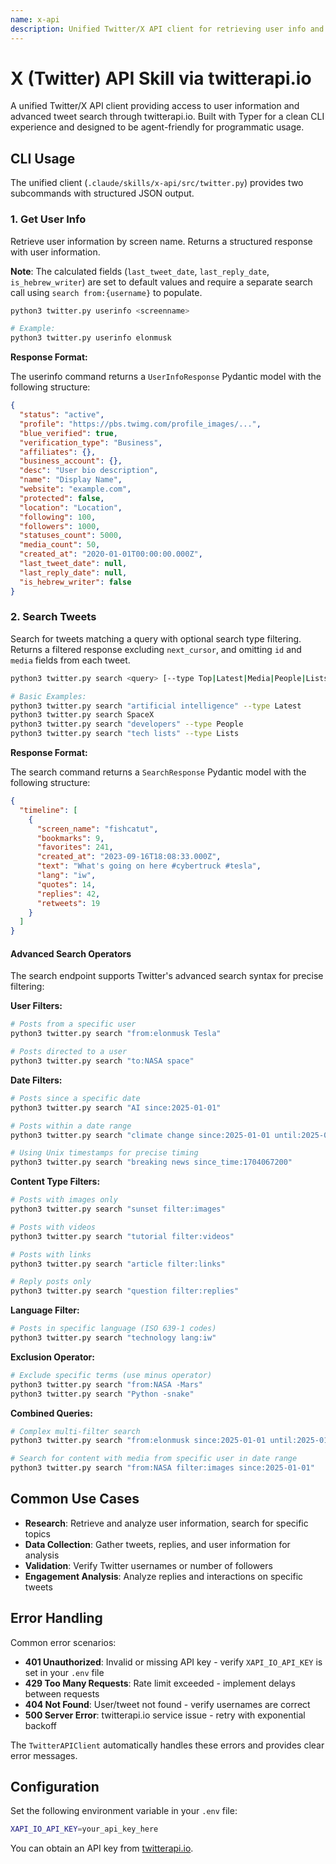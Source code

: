 ```yaml
---
name: x-api
description: Unified Twitter/X API client for retrieving user info and tweets via twitterapi.io. Supports user lookup and advanced tweet search with a clean Typer-based CLI and agent-friendly Python interface.
---
```


# X (Twitter) API Skill via twitterapi.io

A unified Twitter/X API client providing access to user information and advanced tweet search through twitterapi.io. Built with Typer for a clean CLI experience and designed to be agent-friendly for programmatic usage.

## CLI Usage

The unified client (`.claude/skills/x-api/src/twitter.py`) provides two subcommands with structured JSON output.

### 1. Get User Info

Retrieve user information by screen name. Returns a structured response with user information.

**Note**: The calculated fields (`last_tweet_date`, `last_reply_date`, `is_hebrew_writer`) are set to default values and require a separate search call using `search from:{username}` to populate.

```bash
python3 twitter.py userinfo <screenname>

# Example:
python3 twitter.py userinfo elonmusk
```

**Response Format:**

The userinfo command returns a `UserInfoResponse` Pydantic model with the following structure:

```json
{
  "status": "active",
  "profile": "https://pbs.twimg.com/profile_images/...",
  "blue_verified": true,
  "verification_type": "Business",
  "affiliates": {},
  "business_account": {},
  "desc": "User bio description",
  "name": "Display Name",
  "website": "example.com",
  "protected": false,
  "location": "Location",
  "following": 100,
  "followers": 1000,
  "statuses_count": 5000,
  "media_count": 50,
  "created_at": "2020-01-01T00:00:00.000Z",
  "last_tweet_date": null,
  "last_reply_date": null,
  "is_hebrew_writer": false
}
```

### 2. Search Tweets

Search for tweets matching a query with optional search type filtering. Returns a filtered response excluding `next_cursor`, and omitting `id` and `media` fields from each tweet.

```bash
python3 twitter.py search <query> [--type Top|Latest|Media|People|Lists]

# Basic Examples:
python3 twitter.py search "artificial intelligence" --type Latest
python3 twitter.py search SpaceX
python3 twitter.py search "developers" --type People
python3 twitter.py search "tech lists" --type Lists
```

**Response Format:**

The search command returns a `SearchResponse` Pydantic model with the following structure:

```json
{
  "timeline": [
    {
      "screen_name": "fishcatut",
      "bookmarks": 9,
      "favorites": 241,
      "created_at": "2023-09-16T18:08:33.000Z",
      "text": "What's going on here #cybertruck #tesla",
      "lang": "iw",
      "quotes": 14,
      "replies": 42,
      "retweets": 19
    }
  ]
}
```

#### Advanced Search Operators

The search endpoint supports Twitter's advanced search syntax for precise filtering:

**User Filters:**
```bash
# Posts from a specific user
python3 twitter.py search "from:elonmusk Tesla"

# Posts directed to a user
python3 twitter.py search "to:NASA space"
```

**Date Filters:**
```bash
# Posts since a specific date
python3 twitter.py search "AI since:2025-01-01"

# Posts within a date range
python3 twitter.py search "climate change since:2025-01-01 until:2025-01-31"

# Using Unix timestamps for precise timing
python3 twitter.py search "breaking news since_time:1704067200"
```

**Content Type Filters:**
```bash
# Posts with images only
python3 twitter.py search "sunset filter:images"

# Posts with videos
python3 twitter.py search "tutorial filter:videos"

# Posts with links
python3 twitter.py search "article filter:links"

# Reply posts only
python3 twitter.py search "question filter:replies"
```

**Language Filter:**
```bash
# Posts in specific language (ISO 639-1 codes)
python3 twitter.py search "technology lang:iw"
```

**Exclusion Operator:**
```bash
# Exclude specific terms (use minus operator)
python3 twitter.py search "from:NASA -Mars"
python3 twitter.py search "Python -snake"
```

**Combined Queries:**
```bash
# Complex multi-filter search
python3 twitter.py search "from:elonmusk since:2025-01-01 until:2025-01-07 Tesla -filter:replies"

# Search for content with media from specific user in date range
python3 twitter.py search "from:NASA filter:images since:2025-01-01"
```

## Common Use Cases

- **Research**: Retrieve and analyze user information, search for specific topics
- **Data Collection**: Gather tweets, replies, and user information for analysis
- **Validation**: Verify Twitter usernames or number of followers
- **Engagement Analysis**: Analyze replies and interactions on specific tweets

## Error Handling

Common error scenarios:
- **401 Unauthorized**: Invalid or missing API key - verify `XAPI_IO_API_KEY` is set in your `.env` file
- **429 Too Many Requests**: Rate limit exceeded - implement delays between requests
- **404 Not Found**: User/tweet not found - verify usernames are correct
- **500 Server Error**: twitterapi.io service issue - retry with exponential backoff

The `TwitterAPIClient` automatically handles these errors and provides clear error messages.

## Configuration

Set the following environment variable in your `.env` file:

```bash
XAPI_IO_API_KEY=your_api_key_here
```

You can obtain an API key from [twitterapi.io](https://twitterapi.io).

